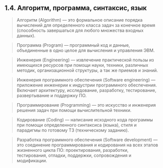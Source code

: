 ## 1.4. Алгоритм, программа, синтаксис, язык

> Алгоритм (Algorithm) — это формальное описание порядка вычислений для определенного класса задач за конечное время (способность завершаться для любого множества входных данных).

> Программа (Program) — программный код и данные, объединенные в одно целое для вычисления и управления ЭВМ.

> Инженерия (Engineering) — извлечение практической пользы из имеющихся ресурсов при помощи науки, техники, различных методик, организационной структуры, а так же приемов и знаний.

> Инженерия программного обеспечения (Software engineering) — приложение инженерии к индустрии программного обеспечения. Включает архитектуру, исследование, разработку, тестирование, развертывание и поддержку ПО.

> Программирование (Programming) — это искусство и инженерия решения задач при помощи вычислительной техники.

> Кодирование (Coding) — написание исходного кода программы при помощи определенного синтаксиса (языка), стиля и парадигмы по готовому ТЗ (техническому заданию).

> Разработка программного обеспечения (Software development) — это соединение программирования и кодирования на всех этапов жизненного цикла ПО: проектирования, разработки, тестирования, отладки, поддержки, сопровождения и модификации.
